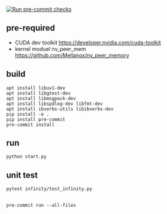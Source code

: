 [![Run pre-commit checks](https://github.com/bd-iaas-us/infiniStore/actions/workflows/pre-commit.yml/badge.svg)](https://github.com/bd-iaas-us/infiniStore/actions/workflows/pre-commit.yml)

## pre-required

* CUDA dev toolkit https://developer.nvidia.com/cuda-toolkit
* kernel moduel nv_peer_mem https://github.com/Mellanox/nv_peer_memory


## build

```
apt install libuv1-dev
apt install libgtest-dev
apt install libmsgpack-dev
apt install libspdlog-dev libfmt-dev
apt install ibverbs-utils libibverbs-dev
pip install -e .
pip install pre-commit
pre-commit install
```
## run

```
python start.py
```


## unit test

```
pytest infinity/test_infinity.py
```

##

```
pre-commit run --all-files
```
